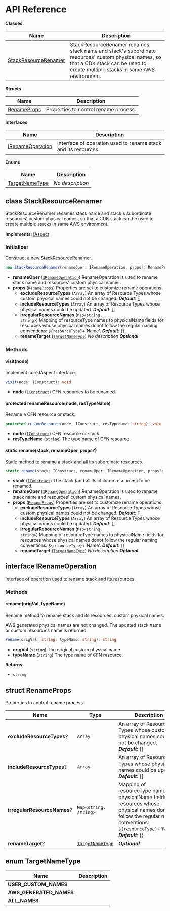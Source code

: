 # API Reference

**Classes**

Name|Description
----|-----------
[StackResourceRenamer](#cdk-stack-resource-rename-stackresourcerenamer)|StackResourceRenamer renames stack name and stack's subordinate resources' custom physical names, so that a CDK stack can be used to create multiple stacks in same AWS environment.


**Structs**

Name|Description
----|-----------
[RenameProps](#cdk-stack-resource-rename-renameprops)|Properties to control rename process.


**Interfaces**

Name|Description
----|-----------
[IRenameOperation](#cdk-stack-resource-rename-irenameoperation)|Interface of operation used to rename stack and its resources.


**Enums**

Name|Description
----|-----------
[TargetNameType](#cdk-stack-resource-rename-targetnametype)|*No description*



## class StackResourceRenamer  <a id="cdk-stack-resource-rename-stackresourcerenamer"></a>

StackResourceRenamer renames stack name and stack's subordinate resources' custom physical names, so that a CDK stack can be used to create multiple stacks in same AWS environment.

__Implements__: [IAspect](#aws-cdk-core-iaspect)

### Initializer


Construct a new StackResourceRenamer.

```ts
new StackResourceRenamer(renameOper: IRenameOperation, props?: RenameProps)
```

* **renameOper** (<code>[IRenameOperation](#cdk-stack-resource-rename-irenameoperation)</code>)  RenameOperation is used to rename stack name and resources' custom physical names.
* **props** (<code>[RenameProps](#cdk-stack-resource-rename-renameprops)</code>)  Properties are set to customize rename operations.
  * **excludeResourceTypes** (<code>Array<string></code>)  An array of Resource Types whose custom physical names could not be changed. __*Default*__: []
  * **includeResourceTypes** (<code>Array<string></code>)  An array of Resource Types whose physical names could be updated. __*Default*__: []
  * **irregularResourceNames** (<code>Map<string, string></code>)  Mapping of resourceType names to physicalName fields for resources whose physical names donot follow the regular naming conventions: `${resourceType}`+'Name'. __*Default*__: {}
  * **renameTarget** (<code>[TargetNameType](#cdk-stack-resource-rename-targetnametype)</code>)  *No description* __*Optional*__


### Methods


#### visit(node) <a id="cdk-stack-resource-rename-stackresourcerenamer-visit"></a>

Implement core.IAspect interface.

```ts
visit(node: IConstruct): void
```

* **node** (<code>[IConstruct](#aws-cdk-core-iconstruct)</code>)  CFN resources to be renamed.




#### protected renameResource(node, resTypeName) <a id="cdk-stack-resource-rename-stackresourcerenamer-renameresource"></a>

Rename a CFN resource or stack.

```ts
protected renameResource(node: IConstruct, resTypeName: string): void
```

* **node** (<code>[IConstruct](#aws-cdk-core-iconstruct)</code>)  CFN resource or stack.
* **resTypeName** (<code>string</code>)  The type name of CFN resource.




#### *static* rename(stack, renameOper, props?) <a id="cdk-stack-resource-rename-stackresourcerenamer-rename"></a>

Static method to rename a stack and all its subordinate resources.

```ts
static rename(stack: IConstruct, renameOper: IRenameOperation, props?: RenameProps): void
```

* **stack** (<code>[IConstruct](#aws-cdk-core-iconstruct)</code>)  The stack (and all its children resources) to be renamed.
* **renameOper** (<code>[IRenameOperation](#cdk-stack-resource-rename-irenameoperation)</code>)  RenameOperation is used to rename stack name and resources' custom physical names.
* **props** (<code>[RenameProps](#cdk-stack-resource-rename-renameprops)</code>)  Properties are set to customize rename operations.
  * **excludeResourceTypes** (<code>Array<string></code>)  An array of Resource Types whose custom physical names could not be changed. __*Default*__: []
  * **includeResourceTypes** (<code>Array<string></code>)  An array of Resource Types whose physical names could be updated. __*Default*__: []
  * **irregularResourceNames** (<code>Map<string, string></code>)  Mapping of resourceType names to physicalName fields for resources whose physical names donot follow the regular naming conventions: `${resourceType}`+'Name'. __*Default*__: {}
  * **renameTarget** (<code>[TargetNameType](#cdk-stack-resource-rename-targetnametype)</code>)  *No description* __*Optional*__






## interface IRenameOperation  <a id="cdk-stack-resource-rename-irenameoperation"></a>


Interface of operation used to rename stack and its resources.
### Methods


#### rename(origVal, typeName) <a id="cdk-stack-resource-rename-irenameoperation-rename"></a>

Rename method to rename stack and its resources' custom physical names.

AWS generated physical names are not changed.
The updated stack name or custom resource's name is returned.

```ts
rename(origVal: string, typeName: string): string
```

* **origVal** (<code>string</code>)  The original custom physical name.
* **typeName** (<code>string</code>)  The type name of CFN resource.

__Returns__:
* <code>string</code>



## struct RenameProps  <a id="cdk-stack-resource-rename-renameprops"></a>


Properties to control rename process.



Name | Type | Description 
-----|------|-------------
**excludeResourceTypes**? | <code>Array<string></code> | An array of Resource Types whose custom physical names could not be changed.<br/>__*Default*__: []
**includeResourceTypes**? | <code>Array<string></code> | An array of Resource Types whose physical names could be updated.<br/>__*Default*__: []
**irregularResourceNames**? | <code>Map<string, string></code> | Mapping of resourceType names to physicalName fields for resources whose physical names donot follow the regular naming conventions: `${resourceType}`+'Name'.<br/>__*Default*__: {}
**renameTarget**? | <code>[TargetNameType](#cdk-stack-resource-rename-targetnametype)</code> | __*Optional*__



## enum TargetNameType  <a id="cdk-stack-resource-rename-targetnametype"></a>



Name | Description
-----|-----
**USER_CUSTOM_NAMES** |
**AWS_GENERATED_NAMES** |
**ALL_NAMES** |


